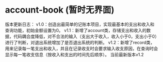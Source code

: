 # account-book (暂时无界面)
版本更新日志：
v1.0：创造出最简单的记账本项目，实现最基本的支出和收入和查询功能，初始金额设置为0。
v1.1：新增了account类，存储支出和收入的数据，代码耦合度降低，对不合法的输入（支出大于收入，收入小于0，支出小于0）进行了判断，对退出系统增加了是否退出系统的判断。
v1.2：新增了record类，用来记录每一笔支出和收入，并且在记录收支时会要求输入收支原因，在查询时会显示每一笔收支信息（按收入和支出的时间先后顺序）。
当前最新版本v1.2
